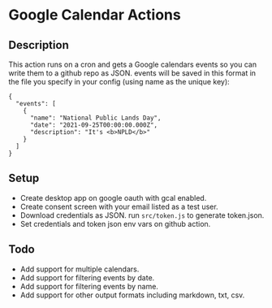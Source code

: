 # Google Calendar Actions 

## Description

This action runs on a cron and gets a Google calendars events so you can write them to a github repo as JSON. events will be saved in this format in the file you specify in your config (using name as the unique key):

```
{
  "events": [
    {
      "name": "National Public Lands Day",
      "date": "2021-09-25T00:00:00.000Z",
      "description": "It's <b>NPLD</b>"
    }
  ]
}
```

## Setup

- Create desktop app on google oauth with gcal enabled.
- Create consent screen with your email listed as a test user.
- Download credentials as JSON. run `src/token.js` to generate token.json.
- Set credentials and token json env vars on github action.

## Todo

- Add support for multiple calendars.
- Add support for filtering events by date.
- Add support for filtering events by name.
- Add support for other output formats including markdown, txt, csv.
